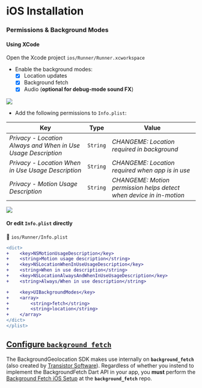 # iOS Installation

### Permissions & Background Modes

#### Using XCode

Open the Xcode project `ios/Runner/Runner.xcworkspace`

- Enable the background modes:
    - [x] Location updates
    - [x] Background fetch
    - [x] Audio (**optional for debug-mode sound FX**)

![](https://dl.dropboxusercontent.com/s/kg8zowl8jscoioo/iOS-background-modes.png?dl=1)

- Add the following permissions to `Info.plist`:

| Key | Type | Value |
|-----|-------|-------------|
| *Privacy - Location Always and When in Use Usage Description* | `String` | *CHANGEME: Location required in background* |
| *Privacy - Location When in Use Usage Description* | `String` | *CHANGEME: Location required when app is in use* |
| *Privacy - Motion Usage Description* | `String` | *CHANGEME: Motion permission helps detect when device in in-motion* |

![](https://dl.dropboxusercontent.com/s/wyoejgko6xq4pi4/iOS-permissions.png?dl=1)

#### Or edit `Info.plist` directly

:open_file_folder: `ios/Runner/Info.plist`

```diff
<dict>
+    <key>NSMotionUsageDescription</key>
+    <string>Motion usage description</string>
+    <key>NSLocationWhenInUseUsageDescription</key>
+    <string>When in use description</string>
+    <key>NSLocationAlwaysAndWhenInUseUsageDescription</key>
+    <string>Always/When in use description</string>

+    <key>UIBackgroundModes</key>
+    <array>
+        <string>fetch</string>
+        <string>location</string>
+    </array>
</dict>
</plist>
```

## [Configure `background_fetch`](https://github.com/transistorsoft/flutter_background_fetch/blob/master/help/INSTALL-IOS.md)

The BackgroundGeolocation SDK makes use internally on __`background_fetch`__ (also created by [Transistor Software](https://www.transistorsoft.com)).  Regardless of whether you instend to implement the BackgroundFetch Dart API in your app, you **must** perform the [Background Fetch iOS Setup](https://github.com/transistorsoft/flutter_background_fetch/blob/master/help/INSTALL-IOS.md) at the __`background_fetch`__ repo.

